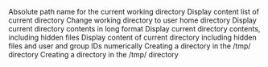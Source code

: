 Absolute path name for the current working directory
Display content list of current directory
Change working directory to user home directory
Display current directory contents in long format
Display current directory contents, including hidden files
Display content of current directory including hidden files and user and group IDs numerically
Creating a directory in the /tmp/ directory
Creating a directory in the /tmp/ directory
